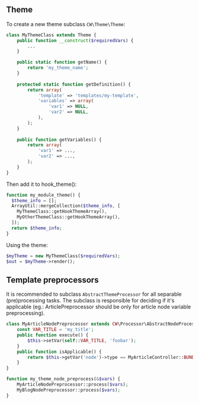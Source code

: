 Theme
-----


To create a new theme subclass ```CW\Theme\Theme```:

```php
class MyThemeClass extends Theme {
    public function __construct($requiredVars) {
        ...
    }

    public static function getName() {
        return 'my_theme_name';
    }
    
    protected static function getDefinition() {
        return array(
            'template' => 'templates/my-template',
            'variables' => array(
                'var1' => NULL,
                'var2' => NULL,
            ),
        );
    }
    
    public function getVariables() {
        return array(
            'var1' => ...,
            'var2' => ...,
        );
    }
}
```

Then add it to hook_theme():

```php
function my_module_theme() {
  $theme_info = [];
  ArrayUtil::mergeCollection($theme_info, [
    MyThemeClass::getHookThemeArray(),
    MyOtherThemeClass::getHookThemeArray(),
  ]);
  return $theme_info;
}
```

Using the theme:

```php
$myTheme = new MyThemeClass($requiredVars);
$out = $myTheme->render();
```


Template preprocessors
----------------------


It is recommended to subclass ```AbstractThemeProcessor``` for all separable (pre)processing tasks. The subclass is responsible for deciding if it's applicable (eg.: ArticlePreprocessor should be only for article node variable preprocessing).
 
 
```php
class MyArticleNodePreprocessor extends CW\Processor\AbstractNodeProcessor {
    const VAR_TITLE = 'my_title';
    public function execute() {
        $this->setVar(self::VAR_TITLE, 'foobar');
    }
    public function isApplicable() {
        return $this->getVar('node')->type == MyArticleController::BUNDLE;
    }
}

function my_theme_node_preprocess(&$vars) {
    MyArticleNodePreprocessor::process($vars);
    MyBlogNodePreprocessor::process($vars);
}
```

